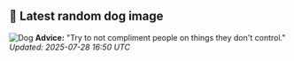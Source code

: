 ## 🐶 Latest random dog image
![Dog](https://images.dog.ceo/breeds/bullterrier-staffordshire/n02093256_4874.jpg)
**Advice:** "Try to not compliment people on things they don't control."
*Updated: 2025-07-28 16:50 UTC*
